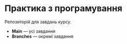 # Практика з програмування

Репозиторій для завдань курсу.

- **Main** — усі завдання
- **Branches** — окремі завдання